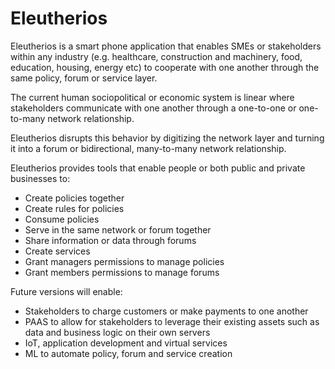 # Eleutherios

Eleutherios is a smart phone application that enables SMEs or stakeholders within any industry (e.g. healthcare, construction and machinery, food, education, housing, energy etc) to cooperate with one another through the same policy, forum or service layer.

The current human sociopolitical or economic system is linear where stakeholders communicate with one another through a one-to-one or one-to-many network relationship.

Eleutherios disrupts this behavior by digitizing the network layer and turning it into a forum or bidirectional, many-to-many network relationship.

Eleutherios provides tools that enable people or both public and private businesses to:

- Create policies together
- Create rules for policies
- Consume policies
- Serve in the same network or forum together
- Share information or data through forums
- Create services
- Grant managers permissions to manage policies
- Grant members permissions to manage forums

Future versions will enable:

- Stakeholders to charge customers or make payments to one another
- PAAS to allow for stakeholders to leverage their existing assets such as data and business logic on their own servers
- IoT, application development and virtual services
- ML to automate policy, forum and service creation